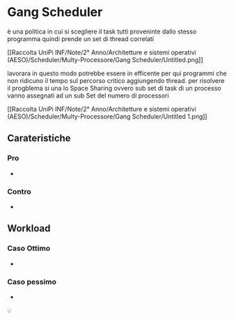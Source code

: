 # Gang Scheduler

è una politica in cui si scegliere il task tutti proveninte dallo stesso programma quindi prende un set di thread correlati

[[Raccolta UniPi INF/Note/2° Anno/Architetture e sistemi operativi (AESO)/Scheduler/Multy-Processore/Gang Scheduler/Untitled.png]]

lavorara in questo modo potrebbe essere in efficente per qui programmi che non ridicuno il tempo sul percorso critico aggiungendo thread. per risolvere il progblema si una lo Space Sharing  ovvero sub set di task di un processo vanno assegnati ad un sub Set del numero di processori

[[Raccolta UniPi INF/Note/2° Anno/Architetture e sistemi operativi (AESO)/Scheduler/Multy-Processore/Gang Scheduler/Untitled 1.png]]

## Carateristiche



### Pro

-

### Contro

-

## Workload

### Caso Ottimo

-

### Caso pessimo

-

<aside>
💡

</aside>
